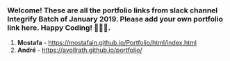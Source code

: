 ### Welcome! These are all the portfolio links from slack channel Integrify Batch of January 2019. Please add your own portfolio link here. Happy Coding! 🙊😀😍.

1. **Mostafa** - https://mostafain.github.io/Portfolio/html/index.html
2. **André** - https://avollrath.github.io/portfolio/
